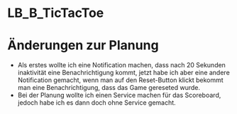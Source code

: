 # LB_B_TicTacToe

# Änderungen zur Planung
- Als erstes wollte ich eine Notification machen, dass nach 20 Sekunden inaktivität eine
    Benachrichtigung kommt, jetzt habe ich aber eine andere Notification gemacht, wenn man auf den
    Reset-Button klickt bekommt man eine Benachrichtigung, dass das Game gereseted wurde.
- Bei der Planung wollte ich einen Service machen für das Scoreboard, jedoch habe ich es dann doch 
    ohne Service gemacht.